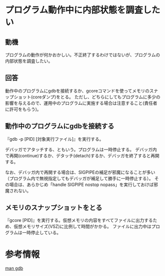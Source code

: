# プログラム動作中に内部状態を調査したい

## 動機
プログラムの動作が何かおかしい。不正終了するわけではないが、プログラムの内部状態を調査したい。

## 回答
動作中のプログラムにgdbを接続するか、gcoreコマンドを使ってメモリのスナップショット(coreダンプ)をとる。
ただし、どちらにしてもプログラムに多少の影響を与えるので、運用中のプログラムに実施する場合は注意すること(責任者に許可をもらう)。

## 動作中のプログラムにgdbを接続する
『gdb -p [PID] [対象実行ファイル]』を実行する。

デバッガでアタッチする、ともいう。プログラムは一時停止する。
デバッガ内で再開(continue)するか、デタッチ(detach)するか、デバッガを終了すると再開する。

なお、デバッガ内で再開する場合は、SIGPIPEの補足が邪魔になることが多い（プログラム内で無視指定してもデバッガが補足して勝手に一時停止する）。
その場合は、あらかじめ「handle SIGPIPE nostop nopass」を実行しておけば邪魔されない。

## メモリのスナップショットをとる
『gcore [PID]』を実行する。仮想メモリの内容をすべてファイルに出力するため、仮想メモリサイズ(VSZ)に比例して時間がかかる。
ファイルに出力中はプログラムは一時停止している。

# 参考情報
[man gdb](https://linuxjm.osdn.jp/html/GNU_gdb/man1/gdb.1.html)

